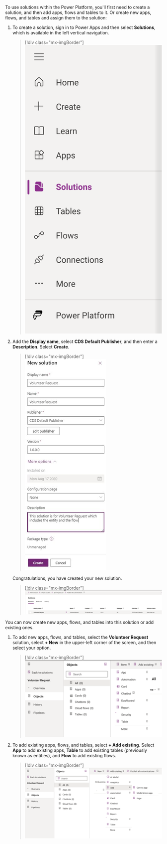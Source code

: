 To use solutions within the Power Platform, you'll first need to create a solution, and then add apps, flows and tables to it. Or create new apps, flows, and tables and assign them to the solution:

1. To create a solution, sign in to Power Apps and then select **Solutions**, which is available in the left vertical navigation.

    > [!div class="mx-imgBorder"]
    > [![Screenshot with Solutions and + New solution highlighted.](../media/new-solutions.svg)](../media/new-solutions.svg#lightbox)

1. Add the **Display name**, select **CDS Default Publisher**, and then enter a **Description**. Select **Create**.

    > [!div class="mx-imgBorder"]
    > [![Screenshot of the New solution dialog with the details added.](../media/save-solution-information-ss.png)](../media/save-solution-information-ss.png#lightbox)

    Congratulations, you have created your new solution.

    > [!div class="mx-imgBorder"]
    > [![Screenshot of the new solution in the Solutions list.](../media/new-volunteer.svg)](../media/new-volunteer.svg#lightbox)

You can now create new apps, flows, and tables into this solution or add existing ones.

1. To add new apps, flows, and tables, select the **Volunteer Request** solution, select **+ New** in the upper-left corner of the screen, and then select your option.

    > [!div class="mx-imgBorder"]
    > [![Screenshot of add new apps, flows, and tables.](../media/new-solution-objects.svg)](../media/new-solution-objects.svg#lightbox)

1. To add existing apps, flows, and tables, select **+ Add existing**. Select **App** to add existing apps, **Table** to add existing tables (previously known as entities), and **Flow** to add existing flows.

    > [!div class="mx-imgBorder"]
    > [![Screenshot of add existing apps, flows, and tables.](../media/new-add-existing.svg)](../media/new-add-existing.svg#lightbox)
